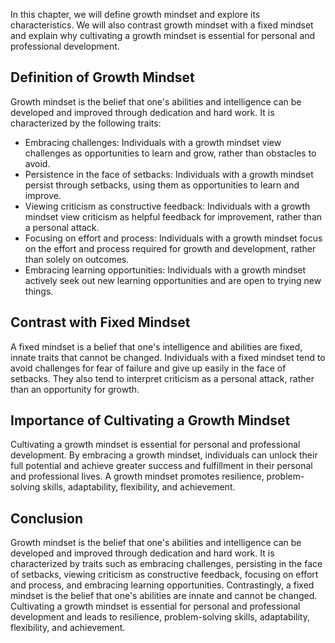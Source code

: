
In this chapter, we will define growth mindset and explore its characteristics. We will also contrast growth mindset with a fixed mindset and explain why cultivating a growth mindset is essential for personal and professional development.

Definition of Growth Mindset
----------------------------

Growth mindset is the belief that one's abilities and intelligence can be developed and improved through dedication and hard work. It is characterized by the following traits:

* Embracing challenges: Individuals with a growth mindset view challenges as opportunities to learn and grow, rather than obstacles to avoid.
* Persistence in the face of setbacks: Individuals with a growth mindset persist through setbacks, using them as opportunities to learn and improve.
* Viewing criticism as constructive feedback: Individuals with a growth mindset view criticism as helpful feedback for improvement, rather than a personal attack.
* Focusing on effort and process: Individuals with a growth mindset focus on the effort and process required for growth and development, rather than solely on outcomes.
* Embracing learning opportunities: Individuals with a growth mindset actively seek out new learning opportunities and are open to trying new things.

Contrast with Fixed Mindset
---------------------------

A fixed mindset is a belief that one's intelligence and abilities are fixed, innate traits that cannot be changed. Individuals with a fixed mindset tend to avoid challenges for fear of failure and give up easily in the face of setbacks. They also tend to interpret criticism as a personal attack, rather than an opportunity for growth.

Importance of Cultivating a Growth Mindset
------------------------------------------

Cultivating a growth mindset is essential for personal and professional development. By embracing a growth mindset, individuals can unlock their full potential and achieve greater success and fulfillment in their personal and professional lives. A growth mindset promotes resilience, problem-solving skills, adaptability, flexibility, and achievement.

Conclusion
----------

Growth mindset is the belief that one's abilities and intelligence can be developed and improved through dedication and hard work. It is characterized by traits such as embracing challenges, persisting in the face of setbacks, viewing criticism as constructive feedback, focusing on effort and process, and embracing learning opportunities. Contrastingly, a fixed mindset is the belief that one's abilities are innate and cannot be changed. Cultivating a growth mindset is essential for personal and professional development and leads to resilience, problem-solving skills, adaptability, flexibility, and achievement.

